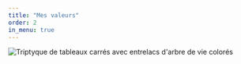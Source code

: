 ```yaml
---
title: "Mes valeurs"
order: 2
in_menu: true
---
```

![Triptyque de tableaux carrés avec entrelacs d'arbre de vie colorés](/images/créations-triptyque-moderne.jpg) 